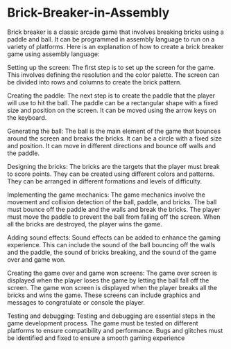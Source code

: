 # Brick-Breaker-in-Assembly

Brick breaker is a classic arcade game that involves breaking bricks using a paddle and ball. It can be programmed in assembly language to run on a variety of platforms. Here is an explanation of how to create a brick breaker game using assembly language:

Setting up the screen: The first step is to set up the screen for the game. This involves defining the resolution and the color palette. The screen can be divided into rows and columns to create the brick pattern.

Creating the paddle: The next step is to create the paddle that the player will use to hit the ball. The paddle can be a rectangular shape with a fixed size and position on the screen. It can be moved using the arrow keys on the keyboard.

Generating the ball: The ball is the main element of the game that bounces around the screen and breaks the bricks. It can be a circle with a fixed size and position. It can move in different directions and bounce off walls and the paddle.

Designing the bricks: The bricks are the targets that the player must break to score points. They can be created using different colors and patterns. They can be arranged in different formations and levels of difficulty.

Implementing the game mechanics: The game mechanics involve the movement and collision detection of the ball, paddle, and bricks. The ball must bounce off the paddle and the walls and break the bricks. The player must move the paddle to prevent the ball from falling off the screen. When all the bricks are destroyed, the player wins the game.

Adding sound effects: Sound effects can be added to enhance the gaming experience. This can include the sound of the ball bouncing off the walls and the paddle, the sound of bricks breaking, and the sound of the game over and game won.

Creating the game over and game won screens: The game over screen is displayed when the player loses the game by letting the ball fall off the screen. The game won screen is displayed when the player breaks all the bricks and wins the game. These screens can include graphics and messages to congratulate or console the player.

Testing and debugging: Testing and debugging are essential steps in the game development process. The game must be tested on different platforms to ensure compatibility and performance. Bugs and glitches must be identified and fixed to ensure a smooth gaming experience

